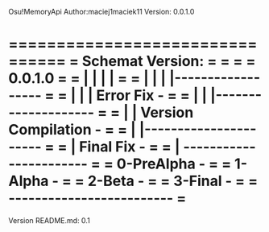 Osu!MemoryApi
Author:maciej1maciek11
Version: 0.0.1.0

================================
=  Schemat Version:            =
=                              =
=  0.0.1.0                     =
=  | | | |                     =
=  | | | |------------------   =
=  | | | Error Fix         -   =
=  | | |--------------------   =
=  | | Version Compilation -   =
=  | |----------------------   =
=  | Final Fix             -   =
=  | -----------------------   =
=  0-PreAlpha              -   =
=  1-Alpha                 -   =
=  2-Beta                  -   =
=  3-Final                 -   =
=  -------------------------   =
================================





















Version README.md: 0.1
